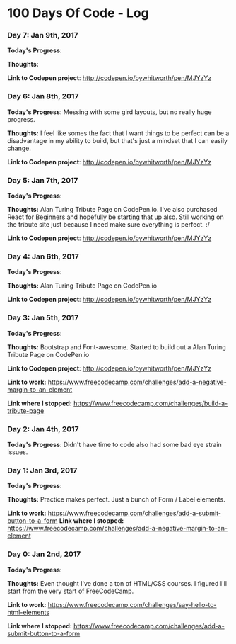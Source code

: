 # 100 Days Of Code - Log

### Day 7: Jan 9th, 2017

**Today's Progress**:

**Thoughts:** 

**Link to Codepen project**: http://codepen.io/bywhitworth/pen/MJYzYz


### Day 6: Jan 8th, 2017

**Today's Progress**: Messing with some gird layouts, but no really huge progress. 

**Thoughts:** I feel like somes the fact that I want things to be perfect can be a disadvantage in my ability to build, but that's just a mindset that I can easily change. 

**Link to Codepen project**: http://codepen.io/bywhitworth/pen/MJYzYz


### Day 5: Jan 7th, 2017

**Today's Progress**:

**Thoughts:** Alan Turing Tribute Page on CodePen.io. I've also purchased React for Beginners and hopefully be starting that up also. Still working on the tribute site just because I need make sure everything is perfect. :/ 

**Link to Codepen project**: http://codepen.io/bywhitworth/pen/MJYzYz

### Day 4: Jan 6th, 2017

**Today's Progress**:

**Thoughts:** Alan Turing Tribute Page on CodePen.io 

**Link to Codepen project**: http://codepen.io/bywhitworth/pen/MJYzYz


### Day 3: Jan 5th, 2017

**Today's Progress**:

**Thoughts:** Bootstrap and Font-awesome. Started to build out a Alan Turing Tribute Page on CodePen.io 

**Link to Codepen project**: http://codepen.io/bywhitworth/pen/MJYzYz

**Link to work:** https://www.freecodecamp.com/challenges/add-a-negative-margin-to-an-element

**Link where I stopped:** https://www.freecodecamp.com/challenges/build-a-tribute-page

### Day 2: Jan 4th, 2017

**Today's Progress**: Didn't have time to code also had some bad eye strain issues. 


### Day 1: Jan 3rd, 2017

**Today's Progress**:

**Thoughts:** Practice makes perfect. Just a bunch of Form / Label elements. 

**Link to work:** https://www.freecodecamp.com/challenges/add-a-submit-button-to-a-form
**Link where I stopped:** https://www.freecodecamp.com/challenges/add-a-negative-margin-to-an-element


### Day 0: Jan 2nd, 2017

**Today's Progress**:

**Thoughts:** Even thought I've done a ton of HTML/CSS courses. I figured I'll start from the very start of FreeCodeCamp. 

**Link to work:** https://www.freecodecamp.com/challenges/say-hello-to-html-elements

**Link where I stopped:** https://www.freecodecamp.com/challenges/add-a-submit-button-to-a-form




